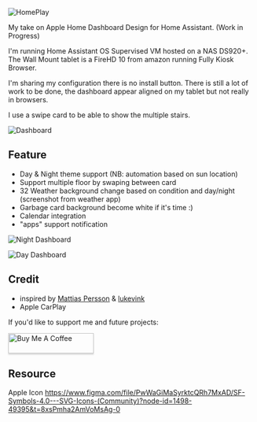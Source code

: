 ![HomePlay](https://github.com/avenger11/Apple-HomePlay/blob/main/Repo-images/HomePlay%20Banner.png)

My take on Apple Home Dashboard Design for Home Assistant. (Work in Progress)

I'm running Home Assistant OS Supervised VM hosted on a NAS DS920+.
The Wall Mount tablet is a FireHD 10 from amazon running Fully Kiosk Browser.

I'm sharing my configuration there is no install button.
There is still a lot of work to be done, the dashboard appear aligned on my tablet but not really in browsers.

I use a swipe card to be able to show the multiple stairs.

![Dashboard](https://github.com/avenger11/Apple-HomePlay/blob/main/Repo-images/01.gif)

## Feature

- Day & Night theme support (NB: automation based on sun location)
- Support multiple floor by swaping between card
- 32 Weather background change based on condition and day/night (screenshot from weather app)
- Garbage card background become white if it's time :)
- Calendar integration
- "apps" support notification

![Night Dashboard](https://github.com/avenger11/Apple-HomePlay/blob/main/Repo-images/night_dashboard.png)

![Day Dashboard](https://github.com/avenger11/Apple-HomePlay/blob/main/Repo-images/day_dashboard.png)

## Credit

- inspired by [Mattias Persson](https://github.com/matt8707/hass-config) & [lukevink](https://github.com/lukevink/hass-config-lajv) 
- Apple CarPlay

If you'd like to support me and future projects:

<a href="https://www.buymeacoffee.com/sebhome" target="_blank"><img src="https://www.buymeacoffee.com/assets/img/custom_images/orange_img.png" alt="Buy Me A Coffee" style="height: 41px !important;width: 174px !important;box-shadow: 0px 3px 2px 0px rgba(190, 190, 190, 0.5) !important;-webkit-box-shadow: 0px 3px 2px 0px rgba(190, 190, 190, 0.5) !important;" ></a>


## Resource

Apple Icon
https://www.figma.com/file/PwWaGiMaSyrktcQRh7MxAD/SF-Symbols-4.0---SVG-Icons-(Community)?node-id=1498-49395&t=8xsPmha2AmVoMsAg-0

